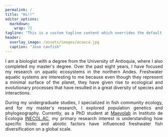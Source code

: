 ```yaml
---
permalink: /
title: "Hi!!"
editor_options: 
  markdown: 
    wrap: 72
tagline: "This is a custom tagline content which overrides the default page excerpt."
header:
  overlay_image: /assets/images/acauca.jpg
  caption: "Jose cavfish"
---
```


<div style="text-align: justify"> 
I am a biologist with a degree from the University of Antioquia,
where I also completed my master's degree. Over the past eight years, I
have focused my research on aquatic ecosystems in the northern Andes.
Freshwater aquatic systems are interesting to me because even though
they represent a minimal surface of the planet, they have given rise to
ecological and evolutionary processes that have resulted in a great
diversity of species and interactions.

During my undergraduate studies, I specialized in fish community
ecology, and for my master's research, I explored population
genetics and phylogeography. Currently, as a PhD student at
<a href="https://maevolab.mx/" target="_blank">Maevolab</a> in Instituto de Ecología 
<a href="https://www.inecol.mx/" target="_blank">INECOL.AC</a>,
my primary research interest is understanding how specific
biotic and abiotic factors have influenced
freshwater fish diversification on a global scale.
</div>